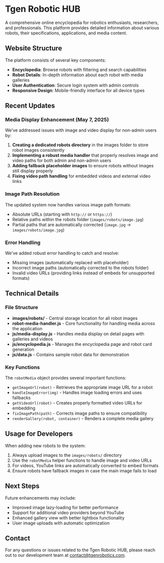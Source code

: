 # Tgen Robotic HUB

A comprehensive online encyclopedia for robotics enthusiasts, researchers, and professionals. This platform provides detailed information about various robots, their specifications, applications, and media content.

## Website Structure

The platform consists of several key components:

- **Encyclopedia**: Browse robots with filtering and search capabilities
- **Robot Details**: In-depth information about each robot with media galleries
- **User Authentication**: Secure login system with admin controls
- **Responsive Design**: Mobile-friendly interface for all device types

## Recent Updates

### Media Display Enhancement (May 7, 2025)

We've addressed issues with image and video display for non-admin users by:

1. **Creating a dedicated robots directory** in the images folder to store robot images consistently
2. **Implementing a robust media handler** that properly resolves image and video paths for both admin and non-admin users
3. **Adding fallback placeholder images** to ensure robots without images still display properly
4. **Fixing video path handling** for embedded videos and external video links

### Image Path Resolution

The updated system now handles various image path formats:

- Absolute URLs (starting with `http://` or `https://`)
- Relative paths within the robots folder (`images/robots/image.jpg`)
- Partial paths that are automatically corrected (`image.jpg` → `images/robots/image.jpg`)

### Error Handling

We've added robust error handling to catch and resolve:

- Missing images (automatically replaced with placeholder)
- Incorrect image paths (automatically corrected to the robots folder)
- Invalid video URLs (providing links instead of embeds for unsupported formats)

## Technical Details

### File Structure

- **images/robots/** - Central storage location for all robot images
- **robot-media-handler.js** - Core functionality for handling media across the application
- **js/media-display.js** - Handles media display on detail pages with galleries and videos
- **js/encyclopedia.js** - Manages the encyclopedia page and robot card generation
- **js/data.js** - Contains sample robot data for demonstration

### Key Functions

The `robotMedia` object provides several important functions:

- `getImageUrl(robot)` - Retrieves the appropriate image URL for a robot
- `handleImageError(img)` - Handles image loading errors and uses fallbacks
- `getVideoUrl(robot)` - Creates properly formatted video URLs for embedding
- `fixImagePath(path)` - Corrects image paths to ensure compatibility
- `renderGallery(robot, container)` - Renders a complete media gallery

## Usage for Developers

When adding new robots to the system:

1. Always upload images to the `images/robots/` directory
2. Use the `robotMedia` helper functions to handle image and video URLs
3. For videos, YouTube links are automatically converted to embed formats
4. Ensure robots have fallback images in case the main image fails to load

## Next Steps

Future enhancements may include:

- Improved image lazy-loading for better performance
- Support for additional video providers beyond YouTube
- Enhanced gallery view with better lightbox functionality
- User image uploads with automatic optimization

## Contact

For any questions or issues related to the Tgen Robotic HUB, please reach out to our development team at contact@tgenrobotics.com.
